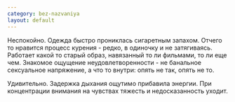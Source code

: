 ```yaml
--- 
category: bez-nazvaniya
layout: default
---
```

Неспокойно. Одежда быстро прониклась сигаретным запахом. Отчего то нравится процесс курения - редко, в одиночку и не затягиваясь. Работает какой то старый образ, навязанный то ли фильмами, то ли еще чем. Знакомое ощущение неудовлетворенности - не банальное сексуальное напряжение, а что то внутри: опять не так, опять не то.

Удивительно. Задержка дыхания ощутимо прибавила энергии. При концентрации внимания на чувствах тяжесть и недосказанность уходит.
